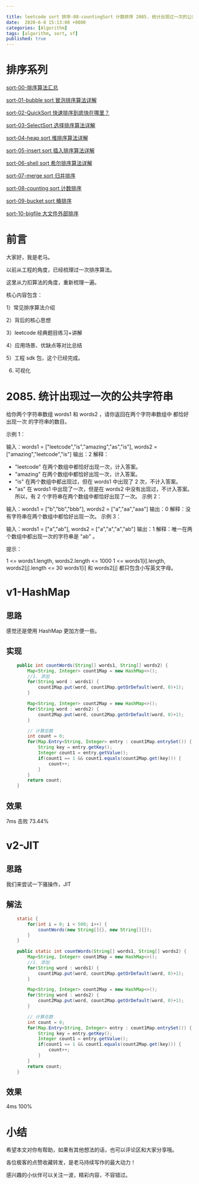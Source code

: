 ```yaml
---

title: leetcode sort 排序-08-countingSort 计数排序 2085. 统计出现过一次的公共字符串
date:  2020-6-8 15:13:08 +0800
categories: [Algorithm]
tags: [algorithm, sort, sf]
published: true
---
```


# 排序系列

[sort-00-排序算法汇总](https://houbb.github.io/2016/07/14/sort-00-overview-sort)

[sort-01-bubble sort 冒泡排序算法详解](https://houbb.github.io/2016/07/14/sort-01-bubble-sort)

[sort-02-QuickSort 快速排序到底快在哪里？](https://houbb.github.io/2016/07/14/sort-02-quick-sort)

[sort-03-SelectSort 选择排序算法详解](https://houbb.github.io/2016/07/14/sort-03-select-sort)

[sort-04-heap sort 堆排序算法详解](https://houbb.github.io/2016/07/14/sort-04-heap-sort)

[sort-05-insert sort 插入排序算法详解](https://houbb.github.io/2016/07/14/sort-05-insert-sort)

[sort-06-shell sort 希尔排序算法详解](https://houbb.github.io/2016/07/14/sort-06-shell-sort)

[sort-07-merge sort 归并排序](https://houbb.github.io/2016/07/14/sort-07-merge-sort)

[sort-08-counting sort 计数排序](https://houbb.github.io/2016/07/14/sort-08-counting-sort)

[sort-09-bucket sort 桶排序](https://houbb.github.io/2016/07/14/sort-09-bucket-sort)

[sort-10-bigfile 大文件外部排序](https://houbb.github.io/2016/07/14/sort-10-bigfile-sort)

# 前言

大家好，我是老马。

以前从工程的角度，已经梳理过一次排序算法。

这里从力扣算法的角度，重新梳理一遍。

核心内容包含：

1）常见排序算法介绍

2）背后的核心思想

3）leetcode 经典题目练习+讲解

4）应用场景、优缺点等对比总结

5）工程 sdk 包，这个已经完成。

6) 可视化

# 2085. 统计出现过一次的公共字符串

给你两个字符串数组 words1 和 words2 ，请你返回在两个字符串数组中 都恰好出现一次 的字符串的数目。

 

示例 1：

输入：words1 = ["leetcode","is","amazing","as","is"], words2 = ["amazing","leetcode","is"]
输出：2
解释：
- "leetcode" 在两个数组中都恰好出现一次，计入答案。
- "amazing" 在两个数组中都恰好出现一次，计入答案。
- "is" 在两个数组中都出现过，但在 words1 中出现了 2 次，不计入答案。
- "as" 在 words1 中出现了一次，但是在 words2 中没有出现过，不计入答案。
所以，有 2 个字符串在两个数组中都恰好出现了一次。
示例 2：

输入：words1 = ["b","bb","bbb"], words2 = ["a","aa","aaa"]
输出：0
解释：没有字符串在两个数组中都恰好出现一次。
示例 3：

输入：words1 = ["a","ab"], words2 = ["a","a","a","ab"]
输出：1
解释：唯一在两个数组中都出现一次的字符串是 "ab" 。
 

提示：

1 <= words1.length, words2.length <= 1000
1 <= words1[i].length, words2[j].length <= 30
words1[i] 和 words2[j] 都只包含小写英文字母。

# v1-HashMap

## 思路

感觉还是使用 HashMap 更加方便一些。

## 实现

```java
    public int countWords(String[] words1, String[] words2) {
        Map<String, Integer> count1Map = new HashMap<>();
        //1. 添加
        for(String word : words1) {
            count1Map.put(word, count1Map.getOrDefault(word, 0)+1);
        }

        Map<String, Integer> count2Map = new HashMap<>();
        for(String word : words2) {
            count2Map.put(word, count2Map.getOrDefault(word, 0)+1);
        }

        // 计算总数
        int count = 0;
        for(Map.Entry<String, Integer> entry : count1Map.entrySet()) {
            String key = entry.getKey();
            Integer count1 = entry.getValue();
            if(count1 == 1 && count1.equals(count2Map.get(key))) {
                count++;
            }
        }
        return count;
    }
```

## 效果

7ms 击败 73.44%

# v2-JIT

## 思路

我们来尝试一下骚操作，JIT

## 解法

```java
    static {
        for(int i = 0; i < 500; i++) {
            countWords(new String[]{}, new String[]{});
        }
    }

    public static int countWords(String[] words1, String[] words2) {
        Map<String, Integer> count1Map = new HashMap<>();
        //1. 添加
        for(String word : words1) {
            count1Map.put(word, count1Map.getOrDefault(word, 0)+1);
        }

        Map<String, Integer> count2Map = new HashMap<>();
        for(String word : words2) {
            count2Map.put(word, count2Map.getOrDefault(word, 0)+1);
        }

        // 计算总数
        int count = 0;
        for(Map.Entry<String, Integer> entry : count1Map.entrySet()) {
            String key = entry.getKey();
            Integer count1 = entry.getValue();
            if(count1 == 1 && count1.equals(count2Map.get(key))) {
                count++;
            }
        }
        return count;
    }
```

## 效果

4ms 100%


# 小结

希望本文对你有帮助，如果有其他想法的话，也可以评论区和大家分享哦。

各位极客的点赞收藏转发，是老马持续写作的最大动力！

感兴趣的小伙伴可以关注一波，精彩内容，不容错过。

